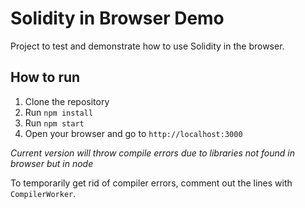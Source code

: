 # Solidity in Browser Demo

Project to test and demonstrate how to use Solidity in the browser.

## How to run

1. Clone the repository
2. Run `npm install`
3. Run `npm start`
4. Open your browser and go to `http://localhost:3000`

_Current version will throw compile errors due to libraries not found in browser but in node_

To temporarily get rid of compiler errors, comment out the lines with `CompilerWorker`.
